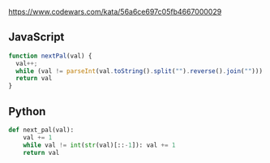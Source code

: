 https://www.codewars.com/kata/56a6ce697c05fb4667000029

## JavaScript
```js
function nextPal(val) {
  val++;
  while (val != parseInt(val.toString().split("").reverse().join(""))) val++;
  return val
}
```

## Python
```python
def next_pal(val):
    val += 1
    while val != int(str(val)[::-1]): val += 1
    return val
```